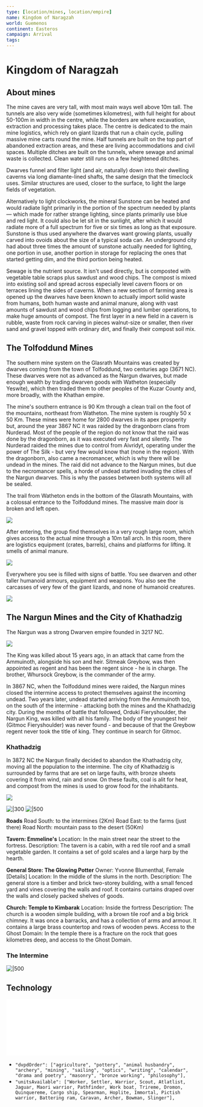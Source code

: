 ```yaml
---
type: [location/mines, location/empire]
name: Kingdom of Naragzah
world: Guemenos
continent: Easteros
campaign: Arrival
tags: 
---
```


# Kingdom of Naragzah

## About mines

The mine caves are very tall, with most main ways well above 10m tall. The tunnels are also very wide (sometimes kilometres), with full height for about 50-100m in width in the centre, while the borders are where excavation, extraction and processing takes place. The centre is dedicated to the main mine logistics, which rely on giant lizards that run a chain cycle, pulling massive mine carts round the mine. Half tunnels are built on the top part of abandoned extraction areas, and these are living accommodations and civil spaces. Multiple ditches are built on the tunnels, where sewage and animal waste is collected. Clean water still runs on a few heightened ditches.

Dwarves funnel and filter light (and air, naturally) down into their dwelling caverns via long diamante-lined shafts, the same design that the timeclock uses. Similar structures are used, closer to the surface, to light the large fields of vegetation.

Alternatively to light clockworks, the mineral Sunstone can be heated and would radiate light primarily in the portion of the spectrum needed by plants — which made for rather strange lighting, since plants primarily use blue and red light. It could also be let sit in the sunlight, after which it would radiate more of a full spectrum for five or six times as long as that exposure. Sunstone is thus used anywhere the dwarves want growing plants, usually carved into ovoids about the size of a typical soda can. An underground city had about three times the amount of sunstone actually needed for lighting, one portion in use, another portion in storage for replacing the ones that started getting dim, and the third portion being heated.

Sewage is the nutrient source. It isn't used directly, but is composted with vegetable table scraps plus sawdust and wood chips. The compost is mixed into existing soil and spread across especially level cavern floors or on terraces lining the sides of caverns. When a new section of farming area is opened up the dwarves have been known to actually import solid waste from humans, both human waste and animal manure, along with vast amounts of sawdust and wood chips from logging and lumber operations, to make huge amounts of compost. The first layer in a new field in a cavern is rubble, waste from rock carving in pieces walnut-size or smaller, then river sand and gravel topped with ordinary dirt, and finally their compost soil mix.

## The Tolfoddund Mines

The southern mine system on the Glasrath Mountains was created by dwarves coming from the town of Tolfoddund, two centuries ago (3671 NC). These dwarves were not as advanced as the Nargun dwarves, but made enough wealth by trading dwarven goods with Watheton (especially Yeswite), which then traded them to other peoples of the Kuzar County and, more broadly, with the Khathan empire.

The mine's southern entrance is 90 Km through a clean trail on the foot of the mountains, northeast from Watheton. The mine system is roughly 50 x 50 Km. These mines were home for 2800 dwarves in its apex prosperity but, around the year 3867 NC it was raided by the dragonborn clans from Nurderad. Most of the people of the region do not know that the raid was done by the dragonborn, as it was executed very fast and silently. The Nurderad raided the mines due to control from Aivridyt, operating under the power of The Silk - but very few would know that (none in the region). With the dragonborn, also came a necromancer, which is why there will be undead in the mines. The raid did not advance to the Nargun mines, but due to the necromancer spells, a horde of undead started invading the cities of the Nargun dwarves. This is why the passes between both systems will all be sealed.

The trail from Watheton ends in the bottom of the Glasrath Mountains, with a colossal entrance to the Tolfoddund mines. The massive main door is broken and left open.

![](_aux/Pasted%20image%2020230326110900.png)

After entering, the group find themselves in a very rough large room, which gives access to the actual mine through a 10m tall arch. In this room, there are logistics equipment (crates, barrels), chains and platforms for lifting. It smells of animal manure.

![](_aux/Pasted%20image%2020230326110920.png)

Everywhere you see is filled with signs of battle. You see dwarven and other taller humanoid armours, equipment and weapons. You also see the carcasses of very few of the giant lizards, and none of humanoid creatures.

![](_aux/Pasted%20image%2020230327222344.png)

## The Nargun Mines and the City of Khathadzig

The Nargun was a strong Dwarven empire founded in 3217 NC.

![](_aux/Pasted%20image%2020230401100636.png)

The King was killed about 15 years ago, in an attack that came from the Ammuinoth, alongside his son and heir. Sitmeak Greybow, was then appointed as regent and has been the regent since - he is in charge. The brother, Whursock Greybow, is the commander of the army.

In 3867 NC, when the Tolfoddund mines were raided, the Nargun mines closed the intermine access to protect themselves against the incoming undead. Two years later, undead started arriving from the Ammuinoth too, on the south of the intermine - attacking both the mines and the Khathadzig city. During the months of battle that followed, Orduki Fieryshoulder, the Nargun King, was killed with all his family. The body of the youngest heir (Gitmoc Fieryshoulder) was never found - and because of that the Greybow regent never took the title of king. They continue in search for Gitmoc.

### Khathadzig

In 3872 NC the Nargun finally decided to abandon the Khathadzig city, moving all the population to the intermine. The city of Khathadzig is surrounded by farms that are set on large faults, with bronze sheets covering it from wind, rain and snow. On these faults, coal is alit for heat, and compost from the mines is used to grow food for the inhabitants.

![](_aux/Pasted%20image%2020230326110955.png)

![|300](_aux/Pasted%20image%2020230329203303.png) 
![|500](_aux/Pasted%20image%2020230329203318.png)

**Roads**
Road South: to the intermines (2Km)
Road East: to the farms (just there)
Road North: mountain pass to the desert (50Km)

**Tavern: Emmeline's**
Location: In the main street near the street to the fortress.
Description: The tavern is a cabin, with a red tile roof and a small vegetable garden. It contains a set of gold scales and a large harp by the hearth.

**General Store: The Glowing Potter**
Owner: Yvonne Blumenthal, Female [Details]
Location: In the middle of the slums in the north.
Description: The general store is a timber and brick two-storey building, with a small fenced yard and vines covering the walls and roof. It contains curtains draped over the walls and closely packed shelves of goods.

**Church: Temple to Kimbarak**
Location: Inside the fortress
Description: The church is a wooden simple building, with a brown tile roof and a big brick chimney. It was once a barracks, and has a collection of arms and armour. It contains a large brass countertop and rows of wooden pews.
Access to the Ghost Domain: In the temple there is a fracture on the rock that goes kilometres deep, and access to the Ghost Domain.


### The Intermine

![|500](_aux/Pasted%20image%2020230327222715.png)


## Technology

![technology](../../rules/technology.md)

* `"dvpdOrder": ["agriculture", "pottery", "animal husbandry", "archery", "mining", "sailing", "optics", "writing", "calendar", "drama and poetry", "masonry", "bronze working", "philosophy"],`
* `"unitsAvailable": ["Worker, Settler, Warrior, Scout, Atlatlist, Jaguar, Maori warrior, Pathfinder, Work boat, Trireme, Dromon, Quinquereme, Cargo ship, Spearman, Hoplite, Immortal, Pictish warrior, Battering ram, Caravan, Archer, Bowman, Slinger"],`
